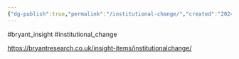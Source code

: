 ```yaml
---
{"dg-publish":true,"permalink":"/institutional-change/","created":"2024-01-12T13:45:37.000+00:00","updated":"2025-09-29T00:19:10.634+01:00"}
---
```


#bryant_insight  #institutional_change 

https://bryantresearch.co.uk/insight-items/institutionalchange/
